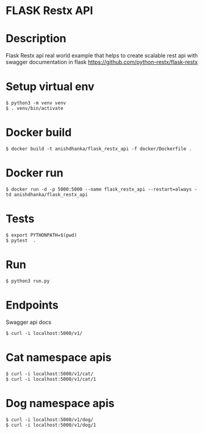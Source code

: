 # FLASK Restx API 

# Description 
Flask Restx api real world example that helps to create scalable rest api with swagger documentation in flask
https://github.com/python-restx/flask-restx
# Setup virtual env
``` 
$ python3 -m venv venv
$ . venv/bin/activate
```

# Docker build
``` 
$ docker build -t anishdhanka/flask_restx_api -f docker/Dockerfile .
```

# Docker run
``` 
$ docker run -d -p 5000:5000 --name flask_restx_api --restart=always -td anishdhanka/flask_restx_api
```

# Tests
``` 
$ export PYTHONPATH=$(pwd)
$ pytest  .
```


# Run
``` 
$ python3 run.py
```

# Endpoints
Swagger api docs
``` 
$ curl -i localhost:5000/v1/
```

# Cat namespace apis
``` 
$ curl -i localhost:5000/v1/cat/
$ curl -i localhost:5000/v1/cat/1
```

# Dog namespace apis
``` 
$ curl -i localhost:5000/v1/dog/
$ curl -i localhost:5000/v1/dog/1
```